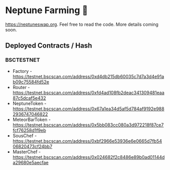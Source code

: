 # Neptune Farming 🥞

https://neptuneswap.org. Feel free to read the code. More details coming soon.

## Deployed Contracts / Hash

### BSCTESTNET

- Factory - https://testnet.bscscan.com/address/0xd4db215db60035c7d7a3d4e91ab09c75584fd52e
- Router - https://testnet.bscscan.com/address/0xfd4ad108fb2deac341309481eaa87c5dcaf5e432
- NeptuneToken - https://testnet.bscscan.com/address/0x67a1ea34d5af5d784af9192e9882936747046822
- MeteorBarToken - https://testnet.bscscan.com/address/0x5bb083cc080a3d972218f87ce7fcf76258d1f9eb
- SousChef - https://testnet.bscscan.com/address/0xbf2966e53936e6e0665d7fb5406820473cf24bb7
- MasterChef - https://testnet.bscscan.com/address/0x024682f2c8486e89b0ad01144da29680e5aecfae
